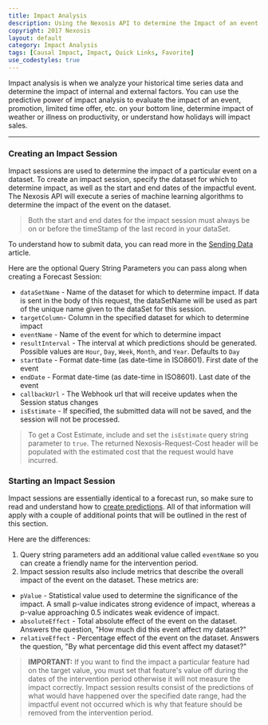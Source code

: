 ```yaml
---
title: Impact Analysis 
description: Using the Nexosis API to determine the Impact of an event on your data
copyright: 2017 Nexosis 
layout: default
category: Impact Analysis
tags: [Causal Impact, Impact, Quick Links, Favorite]
use_codestyles: true
---
```


Impact analysis is when we analyze your historical time series data and determine the impact of internal and external factors. You can use the predictive power of impact analysis to evaluate the impact of an event, promotion, limited time offer, etc. on your bottom line, determine impact of weather or illness on productivity, or understand how holidays will impact sales.

-----

### Creating an Impact Session
Impact sessions are used to determine the impact of a particular event on a dataset. To create an impact session, specify the dataset for which to determine impact, as well as the start and end dates of the impactful event. The Nexosis API will execute a series of machine learning algorithms to determine the impact of the event on the dataset.

> Both the start and end dates for the impact session must always be on or before the timeStamp of the last record in your dataSet.

To understand how to submit data, you can read more in the [Sending Data](/guides/importingdata) article.

Here are the optional Query String Parameters you can pass along when creating a Forecast Session:  
* `dataSetName` - Name of the dataset for which to determine impact. If data is sent in the body of this request, the dataSetName will be used as part of the unique name given to the dataSet for this session.
* `targetColumn`- Column in the specified dataset for which to determine impact
* `eventName` - Name of the event for which to determine impact
* `resultInterval` - The interval at which predictions should be generated. Possible values are `Hour`, `Day`, `Week`, `Month`, and `Year`. Defaults to `Day`
* `startDate` - Format date-time (as date-time in ISO8601). First date of the event
* `endDate` - Format date-time (as date-time in ISO8601). Last date of the event
* `callbackUrl` - The Webhook url that will receive updates when the Session status changes
* `isEstimate` - If specified, the submitted data will not be saved, and the session will not be processed. 

> To get a Cost Estimate, include and set the `isEstimate` query string parameter to `true`. The returned Nexosis-Request-Cost header will be populated with the estimated cost that the request would have incurred. 

### Starting an Impact Session

Impact sessions are essentially identical to a forecast run, so make sure to read and understand how to [create predictions](forecast). All of that information will apply with a couple of additional points that will be outlined in the rest of this section. 

Here are the differences:

1. Query string parameters add an additional value called `eventName` so you can create a friendly name for the intervention period.
2. Impact session results also include metrics that describe the overall impact of the event on the dataset. These metrics are:
* `pValue` - Statistical value used to determine the significance of the impact. A small p-value indicates strong evidence of impact, whereas a p-value approaching 0.5 indicates weak evidence of impact.
* `absoluteEffect` - Total absolute effect of the event on the dataset. Answers the question, "How much did this event affect my dataset?"
* `relativeEffect` - Percentage effect of the event on the dataset. Answers the question, "By what percentage did this event affect my dataset?"

><b>IMPORTANT:</b> If you want to find the impact a particular feature had on the target value, you must set that feature's value off during the dates of the intervention period otherwise it will not measure the impact correctly. Impact session results consist of the predictions of what would have happened over the specified date range, had the impactful event not occurred which is why that feature should be removed from the intervention period.
